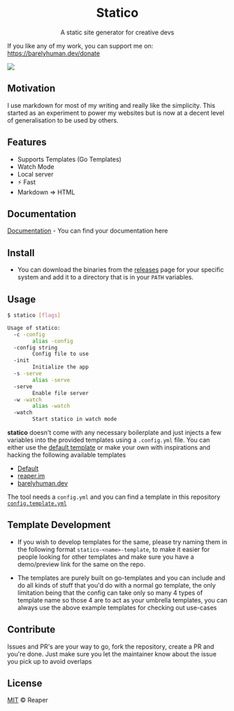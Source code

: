 <h1 align="center">Statico</h1>
<p align="center">A static site generator for creative devs</p>

If you like any of my work, you can support me on: https://barelyhuman.dev/donate

[![](https://img.shields.io/badge/license-mit-black?style=for-the-badge)](LICENSE)

## Motivation

I use markdown for most of my writing and really like the simplicity. This started as an experiment to power my websites but is now at a decent level of generalisation to be used by others.

## Features

- Supports Templates (Go Templates)
- Watch Mode
- Local server
- ⚡ Fast
- Markdown => HTML

## Documentation

[Documentation](https://statico.reaper.im/) - You can find your documentation here

## Install

- You can download the binaries from the [releases](/releases) page for your specific system and add it to a directory that is in your `PATH` variables.

## Usage

```sh
$ statico [flags]

Usage of statico:
  -c -config
        alias -config
  -config string
        Config file to use
  -init
        Initialize the app
  -s -serve
        alias -serve
  -serve
        Enable file server
  -w -watch
        alias -watch
  -watch
        Start statico in watch mode
```

**statico** doesn't come with any necessary boilerplate and just injects a few variables into the provided templates using a `.config.yml` file.
You can either use the [default template](https://github.com/barelyhuman/statico-default-template/) or make your own with inspirations and hacking the following available templates

- [Default](https://github.com/barelyhuman/statico-default-template/)
- [reaper.im](https://github.com/barelyhuman/reaper.im)
- [barelyhuman.dev](https://github.com/barelyhuman/barelyhuman.dev)

The tool needs a `config.yml` and you can find a template in this repository [`config.template.yml`](/config.template.yml)

## Template Development

- If you wish to develop templates for the same, please try naming them in the following format `statico-<name>-template`, to make it easier for people looking for other templates and make sure you have a demo/preview link for the same on the repo.

- The templates are purely built on go-templates and you can include and do all kinds of stuff that you'd do with a normal go template, the only limitation being that the config can take only so many 4 types of template name so those 4 are to act as your umbrella templates, you can always use the above example templates for checking out use-cases

## Contribute

Issues and PR's are your way to go, fork the repository, create a PR and you're done. Just make sure you let the maintainer know about the issue you pick up to avoid overlaps

## License

[MIT](LICENSE) &copy; Reaper
